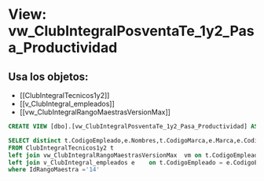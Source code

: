 # View: vw_ClubIntegralPosventaTe_1y2_Pasa_Productividad

## Usa los objetos:
- [[ClubIntegralTecnicos1y2]]
- [[v_ClubIntegral_empleados]]
- [[vw_ClubIntegralRangoMaestrasVersionMax]]

```sql
CREATE VIEW [dbo].[vw_ClubIntegralPosventaTe_1y2_Pasa_Productividad] AS

SELECT distinct t.CodigoEmpleado,e.Nombres,t.CodigoMarca,e.Marca,e.CodigoMarcaGrupo,e.MarcaGrupo,t.Ano,t.TicketEntrada,t.Trimestre,t.Productividad,vm.IdRangoMaestra,vm.IdRangoVersionMax
FROM ClubIntegralTecnicos1y2 t
left join vw_ClubIntegralRangoMaestrasVersionMax  vm on t.CodigoEmpleado = vm.CodigoEmpleado
left join v_ClubIntegral_empleados e	on t.CodigoEmpleado = e.CodigoEmpleado 
where IdRangoMaestra ='14'

```
